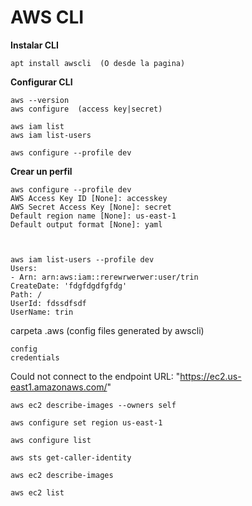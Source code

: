 # AWS CLI

**Instalar CLI**

    apt install awscli  (O desde la pagina)

**Configurar CLI**

    aws --version
    aws configure  (access key|secret)

    aws iam list
    aws iam list-users

    aws configure --profile dev


**Crear un perfil**

    aws configure --profile dev
    AWS Access Key ID [None]: accesskey
    AWS Secret Access Key [None]: secret
    Default region name [None]: us-east-1
    Default output format [None]: yaml



    aws iam list-users --profile dev
    Users:
    - Arn: arn:aws:iam::rerewrwerwer:user/trin
    CreateDate: 'fdgfdgdfgfdg'
    Path: /
    UserId: fdssdfsdf
    UserName: trin



carpeta .aws  (config files generated by awscli)

    config
    credentials


Could not connect to the endpoint URL: "https://ec2.us-east1.amazonaws.com/"


    aws ec2 describe-images --owners self

    aws configure set region us-east-1

    aws configure list

    aws sts get-caller-identity

    aws ec2 describe-images

    aws ec2 list
